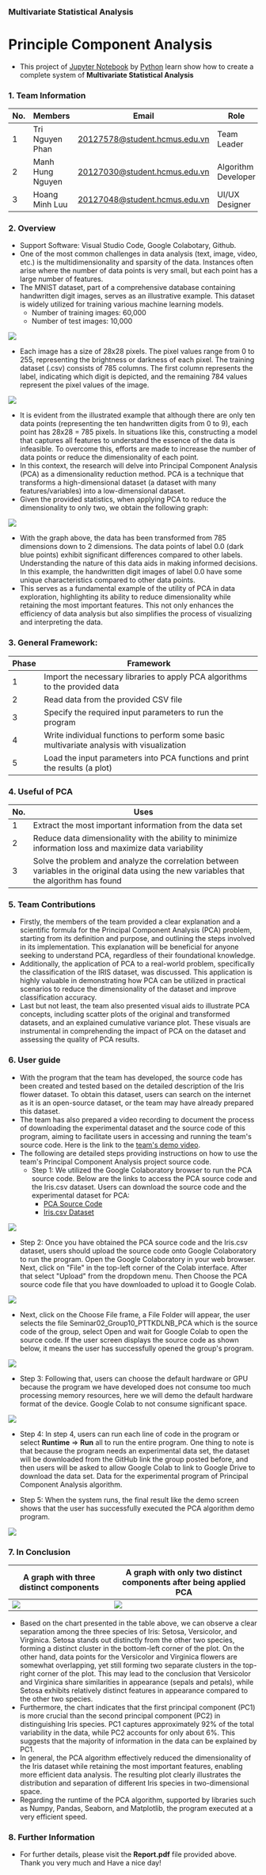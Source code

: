 ### Multivariate Statistical Analysis
# Principle Component Analysis
- This project of [Jupyter Notebook](https://jupyter.org/) by [Python](https://www.python.org/) learn show how to create a complete system of **Multivariate Statistical Analysis**

### 1. Team Information
|No.| Members          | Email                         | Role                |
|---|------------------|-------------------------------|---------------------|
| 1 | Tri Nguyen Phan  | 20127578@student.hcmus.edu.vn | Team Leader         |
| 2 | Manh Hung Nguyen | 20127030@student.hcmus.edu.vn | Algorithm Developer |
| 3 | Hoang Minh Luu   | 20127048@student.hcmus.edu.vn | UI/UX Designer      |

### 2. Overview
- Support Software: Visual Studio Code, Google Colabotary, Github.
- One of the most common challenges in data analysis (text, image, video, etc.) is the multidimensionality and sparsity of the data. Instances often arise where the number of data points is very small, but each point has a large number of features.
- The MNIST dataset, part of a comprehensive database containing handwritten digit images, serves as an illustrative example. This dataset is widely utilized for training various machine learning models.
  - Number of training images: 60,000
  - Number of test images: 10,000

<img src="https://upload.wikimedia.org/wikipedia/commons/f/f7/MnistExamplesModified.png">

- Each image has a size of 28x28 pixels. The pixel values range from 0 to 255, representing the brightness or darkness of each pixel. The training dataset (.csv) consists of 785 columns. The first column represents the label, indicating which digit is depicted, and the remaining 784 values represent the pixel values of the image.

<img src="https://media.licdn.com/dms/image/C5112AQHIlfAil0puPQ/article-inline_image-shrink_1000_1488/0/1576237874564?e=1709769600&v=beta&t=SjVGbWIES8fsgInGsnpify9F8-oBtSODQzT-p93KTTo">

- It is evident from the illustrated example that although there are only ten data points (representing the ten handwritten digits from 0 to 9), each point has 28x28 = 785 pixels. In situations like this, constructing a model that captures all features to understand the essence of the data is infeasible. To overcome this, efforts are made to increase the number of data points or reduce the dimensionality of each point.
- In this context, the research will delve into Principal Component Analysis (PCA) as a dimensionality reduction method. PCA is a technique that transforms a high-dimensional dataset (a dataset with many features/variables) into a low-dimensional dataset.
- Given the provided statistics, when applying PCA to reduce the dimensionality to only two, we obtain the following graph:

<img src="https://i.imgur.com/TLwhbSk.png">

- With the graph above, the data has been transformed from 785 dimensions down to 2 dimensions. The data points of label 0.0 (dark blue points) exhibit significant differences compared to other labels. Understanding the nature of this data aids in making informed decisions. In this example, the handwritten digit images of label 0.0 have some unique characteristics compared to other data points.
- This serves as a fundamental example of the utility of PCA in data exploration, highlighting its ability to reduce dimensionality while retaining the most important features. This not only enhances the efficiency of data analysis but also simplifies the process of visualizing and interpreting the data.

### 3. General Framework:
|Phase| Framework                                                                             |
|---|-----------------------------------------------------------------------------------------|
| 1 |Import the necessary libraries to apply PCA algorithms to the provided data|
| 2 |Read data from the provided CSV file|
| 3 |Specify the required input parameters to run the program|
| 4 |Write individual functions to perform some basic multivariate analysis with visualization|
| 5 |Load the input parameters into PCA functions and print the results (a plot)|

### 4. Useful of PCA

|No.| Uses                                                                             |
|---|-----------------------------------------------------------------------------------------|
| 1 |Extract the most important information from the data set|
| 2 |Reduce data dimensionality with the ability to minimize information loss and maximize data variability|
| 3 |Solve the problem and analyze the correlation between variables in the original data using the new variables that the algorithm has found|

### 5. Team Contributions
- Firstly, the members of the team provided a clear explanation and a scientific formula for the Principal Component Analysis (PCA) problem, starting from its definition and purpose, and outlining the steps involved in its implementation. This explanation will be beneficial for anyone seeking to understand PCA, regardless of their foundational knowledge.
- Additionally, the application of PCA to a real-world problem, specifically the classification of the IRIS dataset, was discussed. This application is highly valuable in demonstrating how PCA can be utilized in practical scenarios to reduce the dimensionality of the dataset and improve classification accuracy.
- Last but not least, the team also presented visual aids to illustrate PCA concepts, including scatter plots of the original and transformed datasets, and an explained cumulative variance plot. These visuals are instrumental in comprehending the impact of PCA on the dataset and assessing the quality of PCA results.

### 6. User guide
- With the program that the team has developed, the source code has been created and tested based on the detailed description of the Iris flower dataset. To obtain this dataset, users can search on the internet as it is an open-source dataset, or the team may have already prepared this dataset.
- The team has also prepared a video recording to document the process of downloading the experimental dataset and the source code of this program, aiming to facilitate users in accessing and running the team's source code. Here is the link to the [team's demo video](https://drive.google.com/file/d/1wE0kdBCmJIuVXl3CZ5yajF119s6HVG34/view?usp=sharing).
- The following are detailed steps providing instructions on how to use the team's Principal Component Analysis project source code.
  - Step 1: We utilized the Google Colaboratory browser to run the PCA source code. Below are the links to access the PCA source code and the Iris.csv dataset. Users can download the source code and the experimental dataset for PCA:
    - [PCA Source Code](https://colab.research.google.com/drive/1kz-Gj7uqvpAfeq5lVlnVr2E6t-OgOUIR)
    - [Iris.csv Dataset](https://drive.google.com/file/d/1odvlEvwqIii8DDYdROKefBD_k0ZN9g8b/view?usp=sharing)

<img src="https://i.imgur.com/E7frp7I.png">

  - Step 2: Once you have obtained the PCA source code and the Iris.csv dataset, users should upload the source code onto Google Colaboratory to run the program. Open the Google Colaboratory in your web browser. Next, click on "File" in the top-left corner of the Colab interface. After that select "Upload" from the dropdown menu. Then Choose the PCA source code file that you have downloaded to upload it to Google Colab.

<img src="https://i.imgur.com/PUUQJBp.png">

  - Next, click on the Choose File frame, a File Folder will appear, the user selects the file Seminar02_Group10_PTTKDLNB_PCA which is the source code of the group, select Open and wait for Google Colab to open the source code. If the user screen displays the source code as shown below, it means the user has successfully opened the group's program.

<img src="https://i.imgur.com/572ZOvG.png">


  - Step 3: Following that, users can choose the default hardware or GPU because the program we have developed does not consume too much processing memory resources, here we will demo the default hardware format of the device. Google Colab to not consume significant space.

<img src="https://i.imgur.com/y2oK7B7.png">

  - Step 4: In step 4, users can run each line of code in the program or select **Runtime** => **Run** all to run the entire program. One thing to note is that because the program needs an experimental data set, the dataset will be downloaded from the GitHub link the group posted before, and then users will be asked to allow Google Colab to link to Google Drive to download the data set. Data for the experimental program of Principal Component Analysis algorithm.

  - Step 5: When the system runs, the final result like the demo screen shows that the user has successfully executed the PCA algorithm demo program.

<img src="https://i.imgur.com/NhvvukM.png">



### 7. In Conclusion
|A graph with three distinct components       |A graph with only two distinct components after being applied PCA|
|---------------------------------------------|-----------------------------------------------------------------|
| <img src="https://i.imgur.com/LKmV92M.png"> |<img src="https://i.imgur.com/5tgOdpB.png">                      |

- Based on the chart presented in the table above, we can observe a clear separation among the three species of Iris: Setosa, Versicolor, and Virginica. Setosa stands out distinctly from the other two species, forming a distinct cluster in the bottom-left corner of the plot. On the other hand, data points for the Versicolor and Virginica flowers are somewhat overlapping, yet still forming two separate clusters in the top-right corner of the plot. This may lead to the conclusion that Versicolor and Virginica share similarities in appearance (sepals and petals), while Setosa exhibits relatively distinct features in appearance compared to the other two species.
- Furthermore, the chart indicates that the first principal component (PC1) is more crucial than the second principal component (PC2) in distinguishing Iris species. PC1 captures approximately 92% of the total variability in the data, while PC2 accounts for only about 6%. This suggests that the majority of information in the data can be explained by PC1.
- In general, the PCA algorithm effectively reduced the dimensionality of the Iris dataset while retaining the most important features, enabling more efficient data analysis. The resulting plot clearly illustrates the distribution and separation of different Iris species in two-dimensional space.
- Regarding the runtime of the PCA algorithm, supported by libraries such as Numpy, Pandas, Seaborn, and Matplotlib, the program executed at a very efficient speed.

### 8. Further Information
- For further details, please visit the **Report.pdf** file provided above. Thank you very much and Have a nice day!
